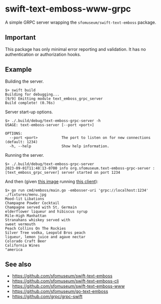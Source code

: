 # swift-text-emboss-www-grpc

A simple GRPC server wrapping the `sfomuseum/swift-text-emboss` package.

## Important

This package has only minimal error reporting and validation. It has no authentication or authorization hooks.

## Example

Building the server.

```
$> swift build
Building for debugging...
[9/9] Emitting module text_emboss_grpc_server
Build complete! (0.76s)
```

Server start-up options.

```
$> ./.build/debug/text-emboss-grpc-server -h
USAGE: text-emboss-server [--port <port>]

OPTIONS:
  --port <port>           The port to listen on for new connections (default: 1234)
  -h, --help              Show help information.
```

Running the server.

```
$> ./.build/debug/text-emboss-grpc-server 
2023-09-01T11:48:13-0700 info org.sfomuseum.text-emboss-grpc-server : [text_emboss_grpc_server] server started on port 1234
```

And then (given [this image](https://github.com/sfomuseum/go-text-emboss/blob/main/fixtures/menu.jpg) running [this client](https://github.com/sfomuseum/go-text-emboss#remote-grpc)):

```
$> go run cmd/emboss/main.go -embosser-uri 'grpc://localhost:1234' ./fixtures/menu.jpg
Mood-lit Libations
Champagne Powder Cocktail
Champagne served with St. Germain
elderflower liqueur and hibiscus syrup
Mile-High Manhattan
Stranahans whiskey served with
sweet vermouth
Peach Collins On The Rockies
Silver Tree vodka, Leopold Bros peach
liqueur, lemon juice and agave nectar
Colorado Craft Beer
California Wines
"america
```

## See also

* https://github.com/sfomuseum/swift-text-emboss
* https://github.com/sfomuseum/swift-text-emboss-cli
* https://github.com/sfomuseum/swift-text-emboss-www
* https://github.com/sfomuseum/go-text-emboss
* https://github.com/grpc/grpc-swift
